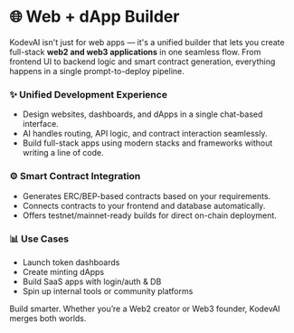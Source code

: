 # 🌐 Web + dApp Builder

KodevAI isn't just for web apps — it's a unified builder that lets you create full-stack **web2 and web3 applications** in one seamless flow. From frontend UI to backend logic and smart contract generation, everything happens in a single prompt-to-deploy pipeline.

### ✨ Unified Development Experience

* Design websites, dashboards, and dApps in a single chat-based interface.
* AI handles routing, API logic, and contract interaction seamlessly.
* Build full-stack apps using modern stacks and frameworks without writing a line of code.

### ⚙️ Smart Contract Integration

* Generates ERC/BEP-based contracts based on your requirements.
* Connects contracts to your frontend and database automatically.
* Offers testnet/mainnet-ready builds for direct on-chain deployment.

### 📊 Use Cases

* Launch token dashboards
* Create minting dApps
* Build SaaS apps with login/auth & DB
* Spin up internal tools or community platforms

Build smarter. Whether you’re a Web2 creator or Web3 founder, KodevAI merges both worlds.
